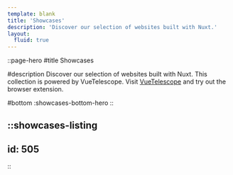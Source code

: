 ```yaml
---
template: blank
title: 'Showcases'
description: 'Discover our selection of websites built with Nuxt.'
layout:
  fluid: true
---
```


::page-hero
#title
Showcases

#description
  Discover our selection of websites built with Nuxt. This collection is powered by VueTelescope. Visit [VueTelescope](https://vuetelescope.com) and try out the browser extension.

#bottom
  :showcases-bottom-hero
::

::showcases-listing
---
id: 505
---
::
